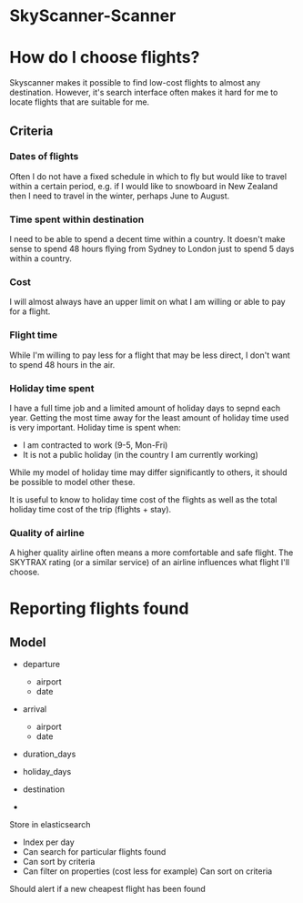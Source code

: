 # SkyScanner-Scanner



# How do I choose flights?
Skyscanner makes it possible to find low-cost flights to almost any destination. However, it's search interface often makes it hard for me to locate flights that are suitable for me. 

## Criteria

### Dates of flights
Often I do not have a fixed schedule in which to fly but would like to travel within a certain period, e.g. if I would like to snowboard in New Zealand then I need to travel in the winter, perhaps June to August.

### Time spent within destination
I need to be able to spend a decent time within a country. It doesn't make sense to spend 48 hours flying from Sydney to London just to spend 5 days within a country.

### Cost
I will almost always have an upper limit on what I am willing or able to pay for a flight.

### Flight time
While I'm willing to pay less for a flight that may be less direct, I don't want to spend 48 hours in the air.

### Holiday time spent
I have a full time job and a limited amount of holiday days to sepnd each year. Getting the most time away for the least amount of holiday time used is very important. Holiday time is spent when:
- I am contracted to work (9-5, Mon-Fri)
- It is not a public holiday (in the country I am currently working)

While my model of holiday time may differ significantly to others, it should be possible to model other these.

It is useful to know to holiday time cost of the flights as well as the total holiday time cost of the trip (flights + stay).

### Quality of airline
A higher quality airline often means a more comfortable and safe flight. The SKYTRAX rating (or a similar service) of an airline influences what flight I'll choose. 

## 



# Reporting flights found

## Model
- departure
    - airport
    - date
- arrival 
    - airport
    - date
- duration_days
- holiday_days


- destination
- 
Store in elasticsearch  
- Index per day
- Can search for particular flights found
- Can sort by criteria
- Can filter on properties (cost less for example)
Can sort on criteria

Should alert if a new cheapest flight has been found
